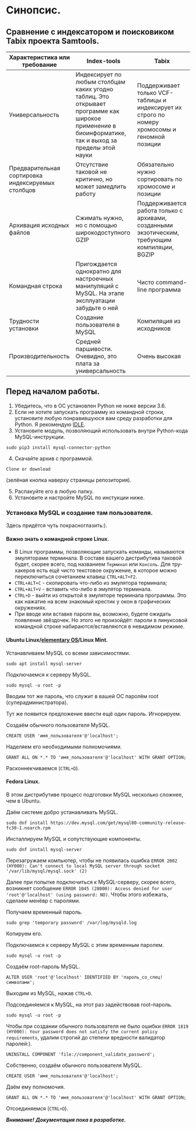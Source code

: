 # Синопсис.
## Сравнение с индексатором и поисковиком Tabix проекта Samtools.
| Характеристика или требование | Index-tools | Tabix |
| -------------- | ----------- | ----- |
| Универсальность | Индексирует по любым столбцам каких угодно таблиц. Это открывает программе как широкое применение в биоинформатике, так и выход за пределы этой науки | Поддерживает только VCF-таблицы и индексирует их строго по номеру хромосомы и геномной позиции |
| Предварительная сортировка индексируемых столбцов | Отсутствие таковой не критично, но может замедлить работу | Обязательно нужно сортировать по хромосоме и позиции |
| Архивация исходных файлов | Сжимать нужно, но с помощью широкодоступного GZIP | Поддерживается работа только с архивами, созданными экзотическим, требующим компиляции, BGZIP |
| Командная строка | Пригождается однократно для настроечных манипуляций с MySQL. На этапе эксплуатации забудьте о ней | Чисто command-line программа |
| Трудности установки | Создание пользователя в MySQL | Компиляция из исходников |
| Производительность | Средней паршивости. Очевидно, это плата за универсальность | Очень высокая |

## Перед началом работы.
1. Убедитесь, что в ОС установлен Python не ниже версии 3.6.
2. Если не хотите запускать программу из командной строки, установите любую понравившуюся вам среду разработки для Python. Я рекомендую [IDLE](https://github.com/PlatonB/bioinformatic-python-scripts#установка-среды-разработки).
3. Установите модуль, позволяющий использовать внутри Python-кода MySQL-инструкции.
```
sudo pip3 install mysql-connector-python
```

4. Скачайте архив с программой.
```
Clone or download
```
(зелёная кнопка наверху страницы репозитория).

5. Распакуйте его в любую папку.
6. Установите и настройте MySQL по инстукции ниже.

### Установка MySQL и создание там пользователя.
Здесь придётся чуть покрасноглазить:).

#### Важно знать о командной строке Linux.
- В Linux программы, позволяющие запускать команды, называются эмуляторами терминала. В составе вашего дистрибутива таковой будет, скорее всего, под названием `Терминал` или `Консоль`. Для тру-хакеров есть ещё чисто текстовое окружение, в которое можно переключиться сочетанием клавиш `CTRL+ALT+F2`.
- `CTRL+ALT+C` - скопировать что-либо из эмулятора терминала;
- `CTRL+ALT+V` - вставить что-либо в эмулятор терминала.
- `CTRL+D` - выйти из открытой в эмуляторе терминала программы. Это как нажатие на всем знакомый крестик у окон в графических окружениях.
- При вводе или вставке пароля вы, возможно, будете ожидать появление звёздочек. Но этого не произойдёт: пароли в линуксовой командной строке набираются/вставляются в невидимом режиме.

#### Ubuntu Linux/[elementary OS](https://elementary.io/ru/)/Linux Mint.
Устанавливаем MySQL со всеми зависимостями.
```
sudo apt install mysql-server
```

Подключаемся к серверу MySQL.
```
sudo mysql -u root -p
```

Вводим тот же пароль, что служит в вашей ОС паролём root (суперадминистратора).

Тут же появится предложение ввести ещё один пароль. Игнорируем.

Создаём обычного пользователя MySQL.
```
CREATE USER 'имя_пользователя'@'localhost';
```

Наделяем его необходимыми полномочиями.
```
GRANT ALL ON *.* TO 'имя_пользователя'@'localhost' WITH GRANT OPTION;
```

Расконнекчиваемся (`CTRL+D`).

#### Fedora Linux.
В этом дистрибутиве процесс подготовки MySQL несколько сложнее, чем в Ubuntu.

Даём системе добро устанавливать MySQL.
```
sudo dnf install https://dev.mysql.com/get/mysql80-community-release-fc30-1.noarch.rpm
```

Инсталлируем MySQL и сопутствующие компоненты.
```
sudo dnf install mysql-server
```

Перезагружаем компьютер, чтобы не появилась ошибка `ERROR 2002 (HY000): Can't connect to local MySQL server through socket '/var/lib/mysql/mysql.sock' (2)`

Далее при попытке подключиться к MySQL-серверу, скорее всего, возникнет сообщение `ERROR 1045 (28000): Access denied for user 'root'@'localhost' (using password: NO)`. Чтобы этого избежать, сделаем менёвр с паролями.

Получаем временный пароль.
```
sudo grep 'temporary password' /var/log/mysqld.log
```

Копируем его.

Подключаемся к серверу MySQL с этим временным паролем.
```
sudo mysql -u root -p
```

Создаём root-пароль MySQL.
```
ALTER USER 'root'@'localhost' IDENTIFIED BY 'пароль_со_спец!символами';
```

Выходим из MySQL, нажав `CTRL+D`.

Подсоединяемся к MySQL, на этот раз задействовав root-пароль.
```
sudo mysql -u root -p
```

Чтобы при создании обычного пользователя не было ошибки `ERROR 1819 (HY000): Your password does not satisfy the current policy requirements`, удалим строгий до степени вредности валидатор паролей:).
```
UNINSTALL COMPONENT 'file://component_validate_password';
```

Собственно, создаём обычного пользователя MySQL.
```
CREATE USER 'имя_пользователя'@'localhost';
```

Даём ему полномочия.
```
GRANT ALL ON *.* TO 'имя_пользователя'@'localhost' WITH GRANT OPTION;
```

Отсоединяемся (`CTRL+D`).

**_Внимание! Документация пока в разработке._**
